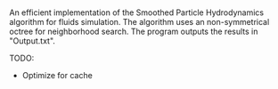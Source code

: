 #

An efficient implementation of the Smoothed Particle Hydrodynamics algorithm for fluids simulation.
The algorithm uses an non-symmetrical octree for neighborhood search.
The program outputs the results in "Output.txt".

TODO:
- Optimize for cache
